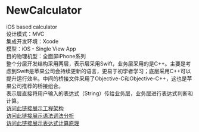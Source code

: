 # NewCalculator
iOS based calculator  
设计模式：MVC  
集成开发环境：Xcode  
模型：iOS - Single View App  
目的物理机型：全面屏iPhone系列  
整个分层开发结构采用两层，表示层采用Swift，业务层采用的是C++。主要是考虑到Swift是苹果公司会持续更新的语言，更易于初学者学习；底层采用C++可以提升运行效率。中间的桥接文件采用了Objective-C和Objective-C++，这也是苹果公司推荐的桥接组合。  
表示层直接将用户输入的表达式（String）传给业务层，业务层进行表达式判断和计算。  
[访问此链接展示工程架构](https://www.michaeltan9999.com/2019/04/09/基于iOS的简单计算器开发/#more)   
[访问此链接展示语法词法分析](https://www.shangzg.top/c++/C++-based-calculator-development.html)  
[访问此链接展示表达式计算原理](https://www.ljijcj.top/2019/03/22/calculator/#more)
